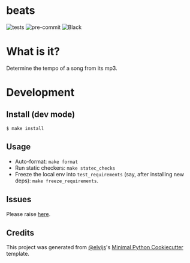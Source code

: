 # beats

![tests](https://github.com/elvijs/beats/workflows/main/badge.svg)
![pre-commit](https://img.shields.io/badge/pre--commit-enabled-brightgreen?logo=pre-commit&logoColor=white)
![Black](https://img.shields.io/badge/code%20style-black-000000.svg)

# What is it?

Determine the tempo of a song from its mp3.

# Development

## Install (dev mode)

```console
$ make install
```

## Usage

* Auto-format: `make format`
* Run static checkers: `make statec_checks`
* Freeze the local env into `test_requirements` (say, after installing new deps):
  `make freeze_requirements`.

## Issues

Please raise [here](https://github.com/elvijs/beats/issues).

## Credits

This project was generated from [@elvijs](https://github.com/elvijs)'s
[Minimal Python Cookiecutter](https://github.com/elvijs/cookiecutter-minimal-python) template.
